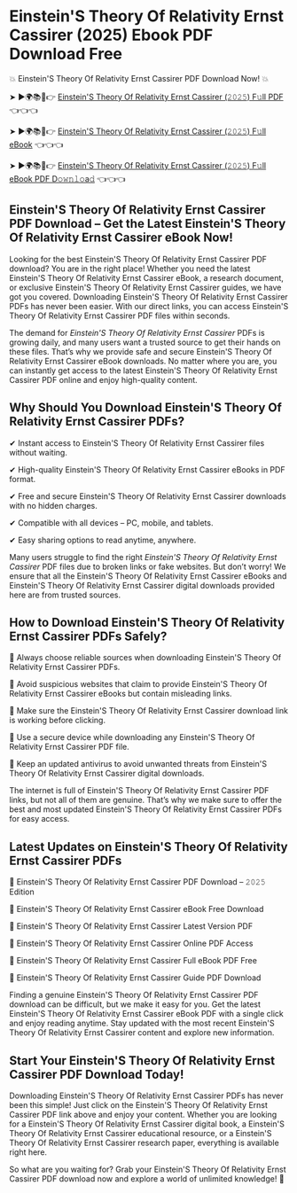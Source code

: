 # Einstein'S Theory Of Relativity Ernst Cassirer (2025) Ebook PDF Download Free

💥 Einstein'S Theory Of Relativity Ernst Cassirer PDF Download Now! 💥

➤ ►🌍📚📱👉 [Einstein'S Theory Of Relativity Ernst Cassirer (𝟸𝟶𝟸𝟻) F𝚞ll PDF](https://getpdf.xyz/einsteins-theory-of-relativity-ernst-cassirer) 👈👈👈


➤ ►🌍📚📱👉 [Einstein'S Theory Of Relativity Ernst Cassirer (𝟸𝟶𝟸𝟻) F𝚞ll eBook](https://getpdf.xyz/einsteins-theory-of-relativity-ernst-cassirer) 👈👈👈


➤ ►🌍📚📱👉 [Einstein'S Theory Of Relativity Ernst Cassirer (𝟸𝟶𝟸𝟻) F𝚞ll eBook PDF D𝚘𝚠𝚗𝚕𝚘a𝚍](https://getpdf.xyz/einsteins-theory-of-relativity-ernst-cassirer) 👈👈👈


## Einstein'S Theory Of Relativity Ernst Cassirer PDF Download – Get the Latest Einstein'S Theory Of Relativity Ernst Cassirer eBook Now!

Looking for the best Einstein'S Theory Of Relativity Ernst Cassirer PDF download? You are in the right place! Whether you need the latest Einstein'S Theory Of Relativity Ernst Cassirer eBook, a research document, or exclusive Einstein'S Theory Of Relativity Ernst Cassirer guides, we have got you covered. Downloading Einstein'S Theory Of Relativity Ernst Cassirer PDFs has never been easier. With our direct links, you can access Einstein'S Theory Of Relativity Ernst Cassirer PDF files within seconds.

The demand for *Einstein'S Theory Of Relativity Ernst Cassirer* PDFs is growing daily, and many users want a trusted source to get their hands on these files. That’s why we provide safe and secure Einstein'S Theory Of Relativity Ernst Cassirer eBook downloads. No matter where you are, you can instantly get access to the latest Einstein'S Theory Of Relativity Ernst Cassirer PDF online and enjoy high-quality content.

## Why Should You Download Einstein'S Theory Of Relativity Ernst Cassirer PDFs?

✔ Instant access to Einstein'S Theory Of Relativity Ernst Cassirer files without waiting.

✔ High-quality Einstein'S Theory Of Relativity Ernst Cassirer eBooks in PDF format.

✔ Free and secure Einstein'S Theory Of Relativity Ernst Cassirer downloads with no hidden charges.

✔ Compatible with all devices – PC, mobile, and tablets.

✔ Easy sharing options to read anytime, anywhere.

Many users struggle to find the right *Einstein'S Theory Of Relativity Ernst Cassirer* PDF files due to broken links or fake websites. But don’t worry! We ensure that all the Einstein'S Theory Of Relativity Ernst Cassirer eBooks and Einstein'S Theory Of Relativity Ernst Cassirer digital downloads provided here are from trusted sources.

## How to Download Einstein'S Theory Of Relativity Ernst Cassirer PDFs Safely?

📌 Always choose reliable sources when downloading Einstein'S Theory Of Relativity Ernst Cassirer PDFs.

📌 Avoid suspicious websites that claim to provide Einstein'S Theory Of Relativity Ernst Cassirer eBooks but contain misleading links.

📌 Make sure the Einstein'S Theory Of Relativity Ernst Cassirer download link is working before clicking.

📌 Use a secure device while downloading any Einstein'S Theory Of Relativity Ernst Cassirer PDF file.

📌 Keep an updated antivirus to avoid unwanted threats from Einstein'S Theory Of Relativity Ernst Cassirer digital downloads.

The internet is full of Einstein'S Theory Of Relativity Ernst Cassirer PDF links, but not all of them are genuine. That’s why we make sure to offer the best and most updated Einstein'S Theory Of Relativity Ernst Cassirer PDFs for easy access.

## Latest Updates on Einstein'S Theory Of Relativity Ernst Cassirer PDFs

🔹 Einstein'S Theory Of Relativity Ernst Cassirer PDF Download – 𝟸𝟶𝟸𝟻 Edition

🔹 Einstein'S Theory Of Relativity Ernst Cassirer eBook Free Download

🔹 Einstein'S Theory Of Relativity Ernst Cassirer Latest Version PDF

🔹 Einstein'S Theory Of Relativity Ernst Cassirer Online PDF Access

🔹 Einstein'S Theory Of Relativity Ernst Cassirer Full eBook PDF Free

🔹 Einstein'S Theory Of Relativity Ernst Cassirer Guide PDF Download

Finding a genuine Einstein'S Theory Of Relativity Ernst Cassirer PDF download can be difficult, but we make it easy for you. Get the latest Einstein'S Theory Of Relativity Ernst Cassirer eBook PDF with a single click and enjoy reading anytime. Stay updated with the most recent Einstein'S Theory Of Relativity Ernst Cassirer content and explore new information.

## Start Your Einstein'S Theory Of Relativity Ernst Cassirer PDF Download Today!

Downloading Einstein'S Theory Of Relativity Ernst Cassirer PDFs has never been this simple! Just click on the Einstein'S Theory Of Relativity Ernst Cassirer PDF link above and enjoy your content. Whether you are looking for a Einstein'S Theory Of Relativity Ernst Cassirer digital book, a Einstein'S Theory Of Relativity Ernst Cassirer educational resource, or a Einstein'S Theory Of Relativity Ernst Cassirer research paper, everything is available right here.

So what are you waiting for? Grab your Einstein'S Theory Of Relativity Ernst Cassirer PDF download now and explore a world of unlimited knowledge! 🚀